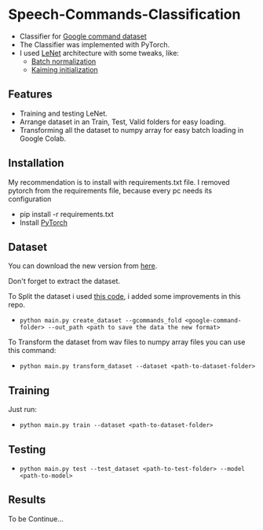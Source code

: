 # Speech-Commands-Classification

* Classifier for [Google command dataset](https://ai.googleblog.com/2017/08/launching-speech-commands-dataset.html)
* The Classifier was implemented with PyTorch.
* I used [LeNet](http://vision.stanford.edu/cs598_spring07/papers/Lecun98.pdf) architecture with some tweaks, like:
    * [Batch normalization](https://arxiv.org/abs/1502.03167)
    * [Kaiming initialization](https://arxiv.org/pdf/1502.01852v1.pdf)

## Features
* Training and testing LeNet.
* Arrange dataset in an Train, Test, Valid folders for easy loading.
* Transforming all the dataset to numpy array for easy batch loading in Google Colab.

## Installation
My recommendation is to install with requirements.txt file.
I removed pytorch from the requirements file, because every pc needs its configuration
* pip install -r requirements.txt
* Install [PyTorch](https://pytorch.org/get-started/locally/)

## Dataset
You can download the new version from [here](https://storage.cloud.google.com/download.tensorflow.org/data/speech_commands_v0.02.tar.gz).

Don't forget to extract the dataset.

To Split the dataset i used [this code](https://github.com/adiyoss/GCommandsPytorch/blob/master/make_dataset.py), i added some improvements in this repo.

* ```python main.py create_dataset --gcommands_fold <google-command-folder> --out_path <path to save the data the new format>```

To Transform the dataset from wav files to numpy array files you can use this command:
* ```python main.py transform_dataset --dataset <path-to-dataset-folder>```

## Training
Just run:
 
* ```python main.py train --dataset <path-to-dataset-folder>```

## Testing
*  ```python main.py test --test_dataset <path-to-test-folder> --model <path-to-model>``` 


## Results
To be Continue...
